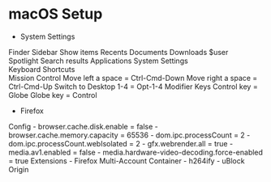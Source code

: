 # macOS Setup

* System Settings

Finder
    Sidebar
        Show items
            Recents
            Documents
            Downloads
            $user           
Spotlight
    Search results
        Applications
        System Settings             
Keyboard Shortcuts     
    Mission Control
        Move left a space = Ctrl-Cmd-Down
        Move right a space = Ctrl-Cmd-Up
        Switch to Desktop 1-4 = Opt-1-4
    Modifier Keys
        Control key = Globe
        Globe key = Control

* Firefox

Config
    - browser.cache.disk.enable = false
    - browser.cache.memory.capacity = 65536
    - dom.ipc.processCount = 2
    - dom.ipc.processCount.webIsolated = 2
    - gfx.webrender.all = true
    - media.av1.enabled = false
    - media.hardware-video-decoding.force-enabled = true
Extensions
    - Firefox Multi-Account Container
    - h264ify
    - uBlock Origin
